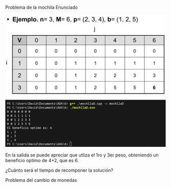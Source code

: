 
Problema de la mochila
Enunciado

![Alt text](mochilaE.png)

![Alt text](md.png)

En la salida se puede apreciar que utliza el 1ro y 3er  peso, obteniendo un beneficio optimo de 4+2, que es 6.

¿Cuánto será el tiempo de recomponer la solución?

Problema del cambio de monedas

